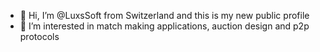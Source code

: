 - 👋 Hi, I’m @LuxsSoft from Switzerland and this is my new public profile
- 👀 I’m interested in match making applications, auction design and p2p protocols

<!---
LuxsSoft/LuxsSoft is a ✨ special ✨ repository because its `README.md` (this file) appears on your GitHub profile.
You can click the Preview link to take a look at your changes.
--->

